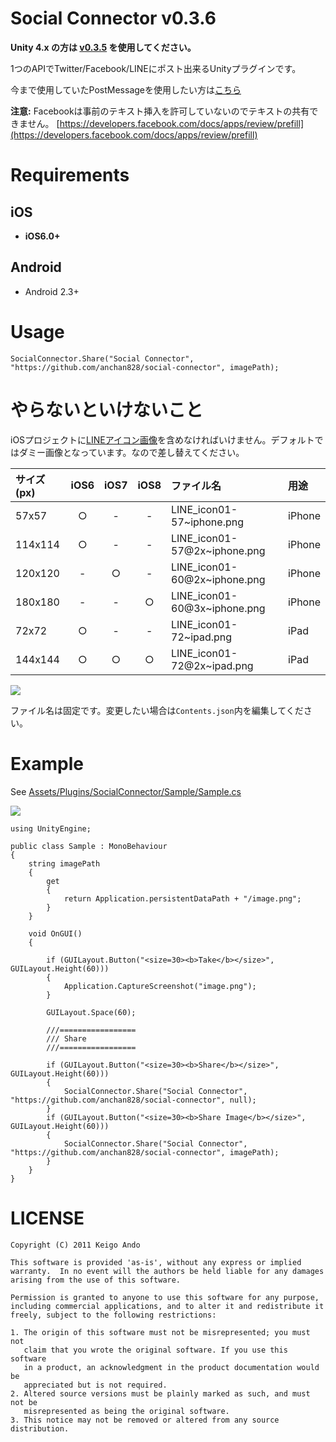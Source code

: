 Social Connector v0.3.6
================

**Unity 4.x の方は [v0.3.5](https://github.com/anchan828/social-connector/releases/tag/v0.3.5) を使用してください。**

1つのAPIでTwitter/Facebook/LINEにポスト出来るUnityプラグインです。

今まで使用していたPostMessageを使用したい方は[こちら](https://github.com/anchan828/social-connector/releases/tag/v0.2.9)


**注意:** Facebookは事前のテキスト挿入を許可していないのでテキストの共有できません。 [https://developers.facebook.com/docs/apps/review/prefill](https://developers.facebook.com/docs/apps/review/prefill)

# Requirements

## iOS
* **iOS6.0+** 

## Android
* Android 2.3+

# Usage

```
SocialConnector.Share("Social Connector", "https://github.com/anchan828/social-connector", imagePath);
```


# やらないといけないこと

iOSプロジェクトに[LINEアイコン画像](http://line.me/logo/ja)を含めなければいけません。デフォルトではダミー画像となっています。なので差し替えてください。

サイズ(px)|iOS6|iOS7|iOS8|ファイル名|用途
:---|:---:|:---:|:---:|:---|:---
57x57|○|-|-|LINE_icon01-57~iphone.png|iPhone
114x114|○|-|-|LINE_icon01-57@2x~iphone.png|iPhone
120x120|-|○|-|LINE_icon01-60@2x~iphone.png|iPhone
180x180|-|-|○|LINE_icon01-60@3x~iphone.png|iPhone
72x72|○|-|-|LINE_icon01-72~ipad.png|iPad
144x144|○|○|○|LINE_icon01-72@2x~ipad.png|iPad



![](https://dl.dropboxusercontent.com/u/153254465/screenshot2/ss%202014-12-29%2013.46.57.png)

ファイル名は固定です。変更したい場合は`Contents.json`内を編集してください。

# Example


See  [Assets/Plugins/SocialConnector/Sample/Sample.cs](https://github.com/anchan828/social-connector/blob/master/Assets/Plugins/SocialConnector/Sample/Sample.cs)

![](https://dl.dropboxusercontent.com/u/153254465/screenshot/2014-05-26%2018.23.09.png)

```
using UnityEngine;

public class Sample : MonoBehaviour
{
    string imagePath
    {
        get
        {
            return Application.persistentDataPath + "/image.png";
        }
    }

    void OnGUI()
    {

        if (GUILayout.Button("<size=30><b>Take</b></size>", GUILayout.Height(60)))
        {
            Application.CaptureScreenshot("image.png");
        }

        GUILayout.Space(60);

        ///=================
        /// Share
        ///=================

        if (GUILayout.Button("<size=30><b>Share</b></size>", GUILayout.Height(60)))
        {
            SocialConnector.Share("Social Connector", "https://github.com/anchan828/social-connector", null);
        }
        if (GUILayout.Button("<size=30><b>Share Image</b></size>", GUILayout.Height(60)))
        {
            SocialConnector.Share("Social Connector", "https://github.com/anchan828/social-connector", imagePath);
        }
    }
}
```

# LICENSE

```
Copyright (C) 2011 Keigo Ando

This software is provided 'as-is', without any express or implied
warranty.  In no event will the authors be held liable for any damages
arising from the use of this software.

Permission is granted to anyone to use this software for any purpose,
including commercial applications, and to alter it and redistribute it
freely, subject to the following restrictions:

1. The origin of this software must not be misrepresented; you must not
   claim that you wrote the original software. If you use this software
   in a product, an acknowledgment in the product documentation would be
   appreciated but is not required.
2. Altered source versions must be plainly marked as such, and must not be
   misrepresented as being the original software.
3. This notice may not be removed or altered from any source distribution.

```
